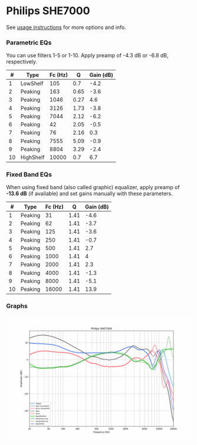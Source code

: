 # Philips SHE7000
See [usage instructions](https://github.com/jaakkopasanen/AutoEq#usage) for more options and info.

### Parametric EQs
You can use filters 1-5 or 1-10. Apply preamp of -4.3 dB or -6.8 dB, respectively.

|   # | Type      |   Fc (Hz) |    Q |   Gain (dB) |
|-----|-----------|-----------|------|-------------|
|   1 | LowShelf  |       105 | 0.7  |        -4.2 |
|   2 | Peaking   |       163 | 0.65 |        -3.6 |
|   3 | Peaking   |      1046 | 0.27 |         4.6 |
|   4 | Peaking   |      3126 | 1.73 |        -3.8 |
|   5 | Peaking   |      7044 | 2.12 |        -6.2 |
|   6 | Peaking   |        42 | 2.05 |        -0.5 |
|   7 | Peaking   |        76 | 2.16 |         0.3 |
|   8 | Peaking   |      7555 | 5.09 |        -0.9 |
|   9 | Peaking   |      8804 | 3.29 |        -2.4 |
|  10 | HighShelf |     10000 | 0.7  |         6.7 |

### Fixed Band EQs
When using fixed band (also called graphic) equalizer, apply preamp of **-13.6 dB** (if available) and set gains manually with these parameters.

|   # | Type    |   Fc (Hz) |    Q |   Gain (dB) |
|-----|---------|-----------|------|-------------|
|   1 | Peaking |        31 | 1.41 |        -4.6 |
|   2 | Peaking |        62 | 1.41 |        -3.7 |
|   3 | Peaking |       125 | 1.41 |        -3.6 |
|   4 | Peaking |       250 | 1.41 |        -0.7 |
|   5 | Peaking |       500 | 1.41 |         2.7 |
|   6 | Peaking |      1000 | 1.41 |         4   |
|   7 | Peaking |      2000 | 1.41 |         2.3 |
|   8 | Peaking |      4000 | 1.41 |        -1.3 |
|   9 | Peaking |      8000 | 1.41 |        -5.1 |
|  10 | Peaking |     16000 | 1.41 |        13.9 |

### Graphs
![](./Philips%20SHE7000.png)
